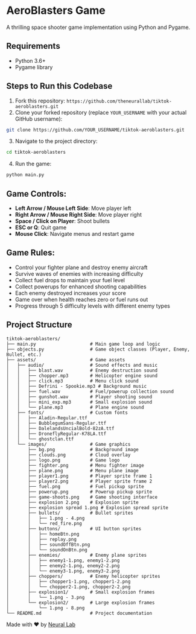 # AeroBlasters Game

A thrilling space shooter game implementation using Python and Pygame.

## Requirements

- Python 3.6+
- Pygame library

## Steps to Run this Codebase

1. Fork this repository: `https://github.com/theneurallab/tiktok-aeroblasters.git`
2. Clone your forked repository (replace `YOUR_USERNAME` with your actual GitHub username):

```bash
git clone https://github.com/YOUR_USERNAME/tiktok-aeroblasters.git
```

3. Navigate to the project directory:

```bash
cd tiktok-aeroblasters
```

4. Run the game:

```bash
python main.py
```

## Game Controls:

- **Left Arrow / Mouse Left Side**: Move player left
- **Right Arrow / Mouse Right Side**: Move player right
- **Space / Click on Player**: Shoot bullets
- **ESC or Q**: Quit game
- **Mouse Click**: Navigate menus and restart game

## Game Rules:

- Control your fighter plane and destroy enemy aircraft
- Survive waves of enemies with increasing difficulty
- Collect fuel drops to maintain your fuel level
- Collect powerups for enhanced shooting capabilities
- Each enemy destroyed increases your score
- Game over when health reaches zero or fuel runs out
- Progress through 5 difficulty levels with different enemy types

## Project Structure

```
tiktok-aeroblasters/
├── main.py                    # Main game loop and logic
├── objects.py                 # Game object classes (Player, Enemy, Bullet, etc.)
├── assets/                    # Game assets
│   ├── audio/                 # Sound effects and music
│   │   ├── blast.wav          # Enemy destruction sound
│   │   ├── chopper.mp3        # Helicopter engine sound
│   │   ├── click.mp3          # Menu click sound
│   │   ├── Defrini - Spookie.mp3 # Background music
│   │   ├── fuel.wav           # Fuel/powerup collection sound
│   │   ├── gunshot.wav        # Player shooting sound
│   │   ├── mini_exp.mp3       # Small explosion sound
│   │   └── plane.mp3          # Plane engine sound
│   ├── fonts/                 # Custom fonts
│   │   ├── Aladin-Regular.ttf
│   │   ├── BubblegumSans-Regular.ttf
│   │   ├── DalelandsUncialBold-82zA.ttf
│   │   ├── DroneflyRegular-K78LA.ttf
│   │   └── ghostclan.ttf
│   └── images/                # Game graphics
│       ├── bg.png             # Background image
│       ├── clouds.png         # Cloud overlay
│       ├── logo.png           # Game logo
│       ├── fighter.png        # Menu fighter image
│       ├── plane.png          # Menu plane image
│       ├── player1.png        # Player sprite frame 1
│       ├── player2.png        # Player sprite frame 2
│       ├── fuel.png           # Fuel pickup sprite
│       ├── powerup.png        # Powerup pickup sprite
│       ├── game-shoots.png    # Game shooting interface
│       ├── explosion 2.png    # Explosion sprite
│       ├── explosion spread 1.png # Explosion spread sprite
│       ├── bullets/           # Bullet sprites
│       │   ├── 1.png - 4.png
│       │   └── red_fire.png
│       ├── buttons/           # UI button sprites
│       │   ├── homeBtn.png
│       │   ├── replay.png
│       │   ├── soundOffBtn.png
│       │   └── soundOnBtn.png
│       ├── enemies/           # Enemy plane sprites
│       │   ├── enemy1-1.png, enemy1-2.png
│       │   ├── enemy2-1.png, enemy2-2.png
│       │   └── enemy3-1.png, enemy3-2.png
│       ├── choppers/          # Enemy helicopter sprites
│       │   ├── chopper1-1.png, chopper1-2.png
│       │   └── chopper2-1.png, chopper2-2.png
│       ├── explosion1/        # Small explosion frames
│       │   └── 1.png - 3.png
│       └── explosion2/        # Large explosion frames
│           └── 1.png - 8.png
└── README.md                  # Project documentation
```

Made with ❤️ by [Neural Lab](https://theneurallab.com)
